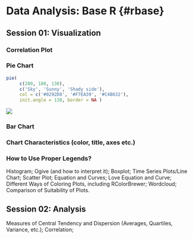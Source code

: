 # Data Analysis: Base R {#rbase}

## Session 01: Visualization

### Correlation Plot

### Pie Chart


```r
pie(
     c(280, 180, 130),
     c('Sky', 'Sunny', 'Shady side'),
     col = c('#0292D8', '#F7EA39', '#C4B632'),
     init.angle = 130, border = NA )
```

![](03-analysis-base_files/figure-epub3/unnamed-chunk-1-1.png)<!-- -->

### Bar Chart

### Chart Characteristics (color, title, axes etc.)

### How to Use Proper Legends?

Histogram; Ogive (and how to interpret it); Boxplot; Time Series Plots/Line Chart; Scatter Plot; Equation and Curves; Love Equation and Curve; Different Ways of Coloring Plots, including RColorBrewer; Wordcloud; Comparison of Suitability of Plots.

## Session 02: Analysis
 Measures of Central Tendency and Dispersion (Averages, Quartiles, Variance, etc.); Correlation;  

  
